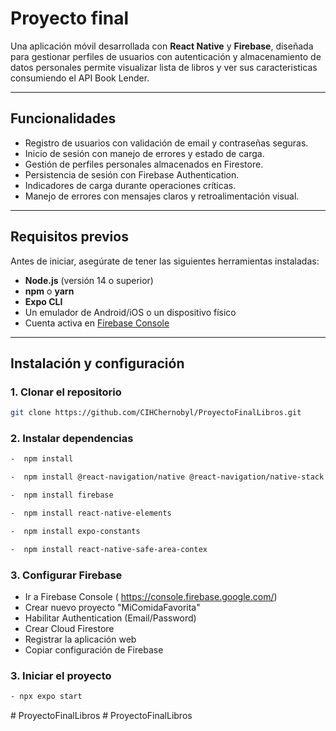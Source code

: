 # Proyecto final 
Una aplicación móvil desarrollada con **React Native** y **Firebase**, diseñada para gestionar perfiles de usuarios con autenticación y almacenamiento de datos personales permite visualizar lista de libros y ver sus caracteristicas consumiendo el API Book Lender.

---

## Funcionalidades
- Registro de usuarios con validación de email y contraseñas seguras.
- Inicio de sesión con manejo de errores y estado de carga.
- Gestión de perfiles personales almacenados en Firestore.
- Persistencia de sesión con Firebase Authentication.
- Indicadores de carga durante operaciones críticas.
- Manejo de errores con mensajes claros y retroalimentación visual.

---

## Requisitos previos
Antes de iniciar, asegúrate de tener las siguientes herramientas instaladas:
- **Node.js** (versión 14 o superior)
- **npm** o **yarn**
- **Expo CLI**
- Un emulador de Android/iOS o un dispositivo físico
- Cuenta activa en [Firebase Console](https://console.firebase.google.com/)

---

## Instalación y configuración
### 1. Clonar el repositorio
```bash
git clone https://github.com/CIHChernobyl/ProyectoFinalLibros.git
```
### 2. Instalar dependencias
```bash
-  npm install
```
```bash
-  npm install @react-navigation/native @react-navigation/native-stack
```
```bash
-  npm install firebase
```
```bash
-  npm install react-native-elements
```
```bash
-  npm install expo-constants
```
```bash
-  npm install react-native-safe-area-contex
```
### 3. Configurar Firebase
- Ir a Firebase Console (
 https://console.firebase.google.com/)
- Crear nuevo proyecto "MiComidaFavorita"
- Habilitar Authentication (Email/Password)
- Crear Cloud Firestore
- Registrar la aplicación web
- Copiar configuración de Firebase
### 3. Iniciar el proyecto
```bash
- npx expo start
```
#   P r o y e c t o F i n a l L i b r o s 
 
 #   P r o y e c t o F i n a l L i b r o s 
 
 
